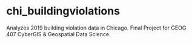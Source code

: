 # chi_buildingviolations
 Analyzes 2019 building violation data in Chicago. Final Project for GEOG 407 CyberGIS & Geospatial Data Science.
